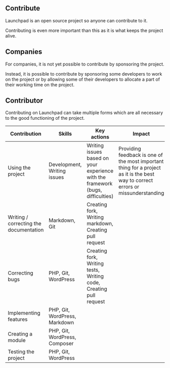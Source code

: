 ## Contribute

Launchpad is an open source project so anyone can contribute to it.

Contributing is even more important than this as it is what keeps the project alive.

## Companies

For companies, it is not yet possible to contribute by sponsoring the project.

Instead, it is possible to contribute by sponsoring some developers to work on the project or by allowing some of their developers to allocate a part of their working time on the project.

## Contributor

Contributing on Launchpad can take multiple forms which are all necessary to the good functioning of the project.

| Contribution                           | Skills                        | Key actions                                                                     | Impact                                                                                                                           |
|----------------------------------------|-------------------------------|---------------------------------------------------------------------------------|----------------------------------------------------------------------------------------------------------------------------------|
| Using the project                      | Development, Writing issues   | Writing issues based on your experience with the framework (bugs, difficulties) | Providing feedback is one of the most important thing for a project as it is the best way to correct errors or missunderstanding |
| Writing / correcting the documentation | Markdown, Git                 | Creating fork, Writing markdown, Creating pull request                          |                                                                                                                                  |
| Correcting bugs                        | PHP, Git, WordPress           | Creating fork, Writing tests, Writing code, Creating pull request               |                                                                                                                                  |
| Implementing features                  | PHP, Git, WordPress, Markdown |                                                                                 |                                                                                                                                  |
| Creating a module                      | PHP, Git, WordPress, Composer |                                                                                 |                                                                                                                                  |
| Testing the project                    | PHP, Git, WordPress           |                                                                                 |                                                                                                                                  |
